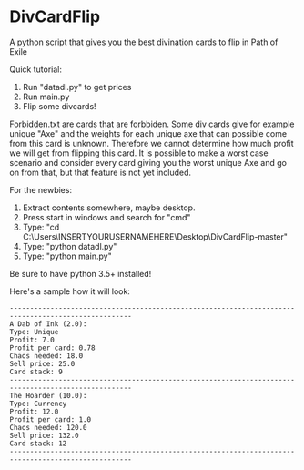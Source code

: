 # DivCardFlip
A python script that gives you the best divination cards to flip in Path of Exile

Quick tutorial:
1. Run "datadl.py" to get prices
2. Run main.py
3. Flip some divcards!

Forbidden.txt are cards that are forbbiden. Some div cards give for example unique "Axe" and the weights for each unique axe that can possible come from this card is unknown. Therefore we cannot determine how much profit we will get from flipping this card. It is possible to make a worst case scenario and consider every card giving you the worst unique Axe and go on from that, but that feature is not yet included.

For the newbies:
1. Extract contents somewhere, maybe desktop.
2. Press start in windows and search for "cmd"
3. Type: "cd C:\Users\INSERTYOURUSERNAMEHERE\Desktop\DivCardFlip-master"
4. Type: "python datadl.py"
5. Type: "python main.py"

Be sure to have python 3.5+ installed!





Here's a sample how it will look:
```
----------------------------------------------------------------------------------------------------
A Dab of Ink (2.0):
Type: Unique
Profit: 7.0
Profit per card: 0.78
Chaos needed: 18.0
Sell price: 25.0
Card stack: 9
----------------------------------------------------------------------------------------------------
The Hoarder (10.0):
Type: Currency
Profit: 12.0
Profit per card: 1.0
Chaos needed: 120.0
Sell price: 132.0
Card stack: 12
----------------------------------------------------------------------------------------------------
```
